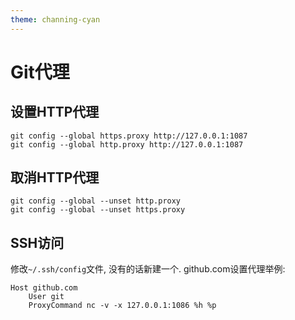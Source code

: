 ```yaml
---
theme: channing-cyan
---
```

# Git代理
## 设置HTTP代理
```
git config --global https.proxy http://127.0.0.1:1087
git config --global http.proxy http://127.0.0.1:1087
```

## 取消HTTP代理
```
git config --global --unset http.proxy
git config --global --unset https.proxy
```

## SSH访问
修改`~/.ssh/config`文件, 没有的话新建一个. github.com设置代理举例:
```
Host github.com
    User git
    ProxyCommand nc -v -x 127.0.0.1:1086 %h %p
```